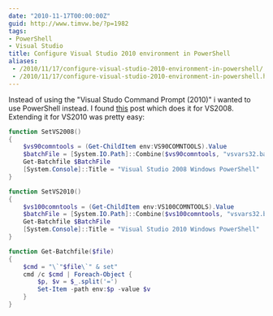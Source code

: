 ```yaml
---
date: "2010-11-17T00:00:00Z"
guid: http://www.timvw.be/?p=1982
tags:
- PowerShell
- Visual Studio
title: Configure Visual Studio 2010 environment in PowerShell
aliases:
 - /2010/11/17/configure-visual-studio-2010-environment-in-powershell/
 - /2010/11/17/configure-visual-studio-2010-environment-in-powershell.html
---
```

Instead of using the "Visual Studo Command Prompt (2010)" i wanted to use PowerShell instead. I found [this](http://blogs.msdn.com/b/ploeh/archive/2008/04/09/visualstudio2008powershell.aspx) post which does it for VS2008. Extending it for VS2010 was pretty easy:

```powershell
function SetVS2008()
{
	$vs90comntools = (Get-ChildItem env:VS90COMNTOOLS).Value
	$batchFile = [System.IO.Path]::Combine($vs90comntools, "vsvars32.bat")
	Get-Batchfile $BatchFile
	[System.Console]::Title = "Visual Studio 2008 Windows PowerShell"
}

function SetVS2010()
{
	$vs100comntools = (Get-ChildItem env:VS100COMNTOOLS).Value
	$batchFile = [System.IO.Path]::Combine($vs100comntools, "vsvars32.bat")
	Get-Batchfile $BatchFile
	[System.Console]::Title = "Visual Studio 2010 Windows PowerShell"
}

function Get-Batchfile($file)
{
	$cmd = "\`"$file\`" & set"
	cmd /c $cmd | Foreach-Object {
		$p, $v = $_.split('=')
		Set-Item -path env:$p -value $v
	}
}
```
